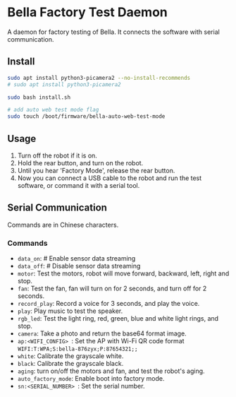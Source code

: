 # Bella Factory Test Daemon

A daemon for factory testing of Bella. It connects the software with serial communication.

## Install

```bash
sudo apt install python3-picamera2 --no-install-recommends
# sudo apt install python3-picamera2

sudo bash install.sh

# add auto web test mode flag
sudo touch /boot/firmware/bella-auto-web-test-mode
```

## Usage

1. Turn off the robot if it is on.
2. Hold the rear button, and turn on the robot.
3. Until you hear 'Factory Mode', release the rear button.
4. Now you can connect a USB cable to the robot and run the test software, or command it with a serial tool.

## Serial Communication

Commands are in Chinese characters.

### Commands
- `data_on`: # Enable sensor data streaming
- `data_off`: # Disable sensor data streaming
- `motor`: Test the motors, robot will move forward, backward, left, right and stop.
- `fan`: Test the fan, fan will turn on for 2 seconds, and turn off for 2 seconds.
- `record_play`: Record a voice for 3 seconds, and play the voice.
- `play`: Play music to test the speaker.
- `rgb_led`: Test the light ring, red, green, blue and white light rings, and stop.
- `camera`: Take a photo and return the base64 format image.
- `ap:<WIFI_CONFIG> `: Set the AP with Wi-Fi QR code format `WIFI:T:WPA;S:bella-876zyx;P:87654321;;`
- `white`: Calibrate the grayscale white.
- `black`: Calibrate the grayscale black.
- `aging`: turn on/off the motors and fan, and test the robot's aging.
- `auto_factory_mode`: Enable boot into factory mode.
- `sn:<SERIAL_NUMBER> `: Set the serial number.
